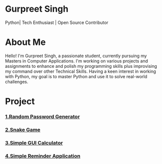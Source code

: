 # Gurpreet Singh
Python| Tech Enthusiast | Open Source Contributor

# About Me
Hello! I'm Gurpreet Singh, a passionate student, currently pursuing my Masters in Computer Applications. I'm working on various projects and assignments to enhance and polish my programming skills plus improvising my command over other Technical Skills. Having a keen interest in working with Python, my goal is to master Python and use it to solve real-world challenges.

# Project

### [1.Random Password Generator](https://gurpreetsingh2161.github.io/Random-Password-Generator/)

### [2.Snake Game](https://gurpreetsingh2161.github.io/Snake-Game/)

### [3.Simple GUI Calculator](https://gurpreetsingh2161.github.io/Simple-GUI-Calculator/)

### [4.Simple Reminder Application](https://github.com/DsZeno-byte/Python_Project_4)
